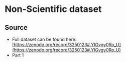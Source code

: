 # Non-Scientific dataset

## Source

- Full dataset can be found here: [https://zenodo.org/record/3250123#.YIGvgy0Ro_U](https://zenodo.org/record/3250123#.YIGvgy0Ro_U)
- Part 1